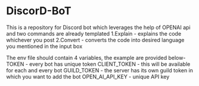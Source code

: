 # DiscorD-BoT
This is a repository for Discord bot which leverages the help of OPENAI api and two commands are already templated 
1.Explain - explains the code whichever you post
2.Convert - converts the code into desired language you mentioned in the input box

The env file should contain 4 variables, the example are provided below- 
TOKEN - every bot has unique token
CLIENT_TOKEN - this will be available for each and every bot 
GUILD_TOKEN - the server has its own guild token in which you want to add the bot
OPEN_AI_API_KEY - unique API key
